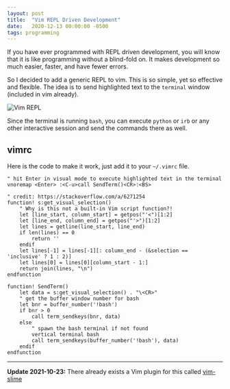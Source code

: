 ```yaml
---
layout: post
title:  "Vim REPL Driven Development"
date:   2020-12-13 00:00:00 -0500
tags: programming
---
```


If you have ever programmed with REPL driven development, you will know
that it is like programming without a blind-fold on. It makes development
so much easier, faster, and have fewer errors.

So I decided to add a generic REPL to vim. This is so simple, yet so
effective and flexible. The idea is to send highlighted text to the
`terminal` window (included in vim already).

![Vim REPL](/assets/vim-repl.gif)

Since the terminal is running `bash`, you can execute `python` or `irb`
or any other interactive session and send the commands there as well.

## vimrc
Here is the code to make it work, just add it to your `~/.vimrc` file.

```vimrc
" hit Enter in visual mode to execute highlighted text in the terminal
vnoremap <Enter> :<C-u>call SendTerm()<CR>:<BS>

" credit: https://stackoverflow.com/a/6271254
function! s:get_visual_selection()
    " Why is this not a built-in Vim script function?!
    let [line_start, column_start] = getpos("'<")[1:2]
    let [line_end, column_end] = getpos("'>")[1:2]
    let lines = getline(line_start, line_end)
    if len(lines) == 0
        return ''
    endif
    let lines[-1] = lines[-1][: column_end - (&selection == 'inclusive' ? 1 : 2)]
    let lines[0] = lines[0][column_start - 1:]
    return join(lines, "\n")
endfunction

function! SendTerm()
    let data = s:get_visual_selection() . "\<CR>"
    " get the buffer window number for bash
    let bnr = buffer_number('!bash')
    if bnr > 0
        call term_sendkeys(bnr, data)
    else
        " spawn the bash terminal if not found
        vertical terminal bash
        call term_sendkeys(buffer_number('!bash'), data)
    endif
endfunction
```

---

**Update 2021-10-23:** There already exists a Vim plugin for this called [vim-slime](https://github.com/jpalardy/vim-slime)
